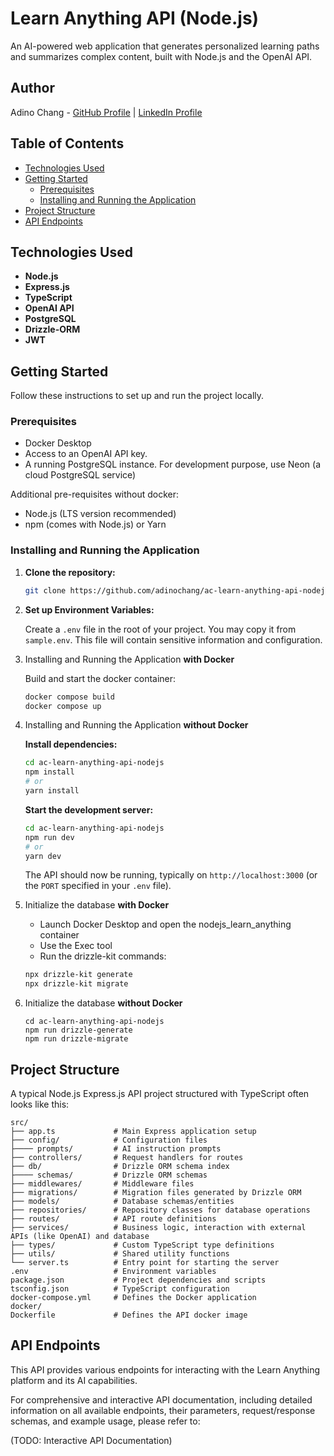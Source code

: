 # Learn Anything API (Node.js)

An AI-powered web application that generates personalized learning paths and summarizes complex content, built with Node.js and the OpenAI API.

## Author

Adino Chang - [GitHub Profile](https://github.com/adinochang) | [LinkedIn Profile](https://www.linkedin.com/in/adinochang)

## Table of Contents

* [Technologies Used](#technologies-used)
* [Getting Started](#getting-started)
    * [Prerequisites](#prerequisites)
    * [Installing and Running the Application](#installing-and-running-the-application)
* [Project Structure](#project-structure)
* [API Endpoints](#api-endpoints)


## Technologies Used

* **Node.js**
* **Express.js**
* **TypeScript**
* **OpenAI API**
* **PostgreSQL**
* **Drizzle-ORM**
* **JWT**

## Getting Started

Follow these instructions to set up and run the project locally.

### Prerequisites

* Docker Desktop
* Access to an OpenAI API key.
* A running PostgreSQL instance. For development purpose, use Neon (a cloud PostgreSQL service)

Additional pre-requisites without docker:

* Node.js (LTS version recommended)
* npm (comes with Node.js) or Yarn

### Installing and Running the Application

1.  **Clone the repository:**
    ```bash
    git clone https://github.com/adinochang/ac-learn-anything-api-nodejs.git
    ```

2.  **Set up Environment Variables:**

    Create a `.env` file in the root of your project. You may copy it from `sample.env`. This file will contain sensitive information and configuration.
    

3. Installing and Running the Application **with Docker**

    Build and start the docker container:

    ```bash
    docker compose build
    docker compose up
    ```

4. Installing and Running the Application **without Docker**

    **Install dependencies:**
    ```bash
    cd ac-learn-anything-api-nodejs
    npm install
    # or
    yarn install
    ```

    **Start the development server:**
    ```bash
    cd ac-learn-anything-api-nodejs
    npm run dev
    # or
    yarn dev
    ```
    The API should now be running, typically on `http://localhost:3000` (or the `PORT` specified in your `.env` file).

5. Initialize the database **with Docker**

    * Launch Docker Desktop and open the nodejs_learn_anything container
    * Use the Exec tool
    * Run the drizzle-kit commands:
    ```bash
    npx drizzle-kit generate
    npx drizzle-kit migrate
    ```
    
6. Initialize the database **without Docker**

    ```
    cd ac-learn-anything-api-nodejs
    npm run drizzle-generate
    npm run drizzle-migrate
    ```    

## Project Structure

A typical Node.js Express.js API project structured with TypeScript often looks like this:

```
src/
├── app.ts             # Main Express application setup
├── config/            # Configuration files 
├──── prompts/         # AI instruction prompts
├── controllers/       # Request handlers for routes
├── db/                # Drizzle ORM schema index
├──── schemas/         # Drizzle ORM schemas
├── middlewares/       # Middleware files
├── migrations/        # Migration files generated by Drizzle ORM
├── models/            # Database schemas/entities
├── repositories/      # Repository classes for database operations
├── routes/            # API route definitions
├── services/          # Business logic, interaction with external APIs (like OpenAI) and database
├── types/             # Custom TypeScript type definitions
├── utils/             # Shared utility functions
└── server.ts          # Entry point for starting the server
.env                   # Environment variables
package.json           # Project dependencies and scripts
tsconfig.json          # TypeScript configuration
docker-compose.yml     # Defines the Docker application  
docker/
Dockerfile             # Defines the API docker image
```


## API Endpoints

This API provides various endpoints for interacting with the Learn Anything platform and its AI capabilities.

For comprehensive and interactive API documentation, including detailed information on all available endpoints, their parameters, request/response schemas, and example usage, please refer to:

(TODO: Interactive API Documentation)